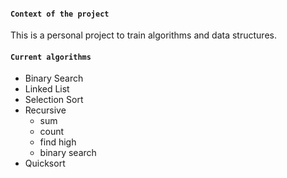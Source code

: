 #### `Context of the project`
This is a personal project to train algorithms and data structures.

#### `Current algorithms`
  * Binary Search
  * Linked List
  * Selection Sort
  * Recursive <br />
    - sum
    - count
    - find high
    - binary search
  * Quicksort